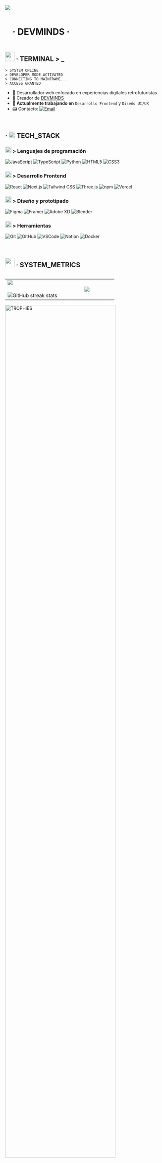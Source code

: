 <!--horizontal divider(gradiant)-->
<img src="https://user-images.githubusercontent.com/73097560/115834477-dbab4500-a447-11eb-908a-139a6edaec5c.gif">

<!--h1 without bottom border-->

<div id="user-content-toc">
  <ul align="left">
    <summary><h1 style="display: inline-block">· DEVMINDS · </h1></summary>
  </ul>
</div>


<!--About Me-->

## <picture><img src = "https://raw.githubusercontent.com/7oSkaaa/7oSkaaa/main/Images/about_me.gif" width = 30px></picture> · TERMINAL > _



```
> SYSTEM ONLINE
> DEVELOPER MODE ACTIVATED
> CONNECTING TO MAINFRAME...
> ACCESS GRANTED
```

- :satellite: Desarrollador web enfocado en experiencias digitales retrofuturistas
- :electric_plug: Creador de [DEVMINDS](https://devminds-sooty.vercel.app)
- :floppy_disk: **Actualmente trabajando en** `Desarrollo Frontend` y `Diseño UI/UX`
- :pager: Contacto: [![Email](https://img.shields.io/badge/email-000000?style=flat-square&logo=gmail&logoColor=white)](mailto:tu-email@gmail.com)


<br>

## ·<picture> <img src = "https://github.com/7oSkaaa/7oSkaaa/blob/main/Images/Programming_Languages.gif?raw=true" width = 20px></picture> TECH_STACK

### <picture> <img src = "https://github.com/7oSkaaa/7oSkaaa/blob/main/Images/Programming_Languages.gif?raw=true" width = 20px></picture> > Lenguajes de programación

![JavaScript](https://img.shields.io/badge/JavaScript-000000?style=flat-square&logo=JavaScript&logoColor=white)
![TypeScript](https://img.shields.io/badge/TypeScript-000000?style=flat-square&logo=TypeScript&logoColor=white)
![Python](https://img.shields.io/badge/Python-000000?style=flat-square&logo=Python&logoColor=white)
![HTML5](https://img.shields.io/badge/HTML5-000000?style=flat-square&logo=HTML5&logoColor=white)
![CSS3](https://img.shields.io/badge/CSS3-000000?style=flat-square&logo=CSS3&logoColor=white)

### <picture> <img src = "https://github.com/7oSkaaa/7oSkaaa/blob/main/Images/Front_End.gif?raw=true" width = 20px></picture> > Desarrollo Frontend

![React](https://img.shields.io/badge/React-000000?style=flat-square&logo=React&logoColor=white)
![Next.js](https://img.shields.io/badge/Next.js-000000?style=flat-square&logo=Next.js&logoColor=white)
![Tailwind CSS](https://img.shields.io/badge/Tailwind_CSS-000000?style=flat-square&logo=TailwindCSS&logoColor=white)
![Three.js](https://img.shields.io/badge/Three.js-000000?style=flat-square&logo=Three.js&logoColor=white)
![npm](https://img.shields.io/badge/npm-000000?style=flat-square&logo=npm&logoColor=white)
![Vercel](https://img.shields.io/badge/Vercel-000000?style=flat-square&logo=Vercel&logoColor=white)

### <picture> <img src = "https://github.com/7oSkaaa/7oSkaaa/blob/main/Images/CP_PS.gif?raw=true" width = 20px></picture> > Diseño y prototipado

![Figma](https://img.shields.io/badge/Figma-000000?style=flat-square&logo=Figma&logoColor=white)
![Framer](https://img.shields.io/badge/Framer-000000?style=flat-square&logo=Framer&logoColor=white)
![Adobe XD](https://img.shields.io/badge/Adobe_XD-000000?style=flat-square&logo=AdobeXD&logoColor=white)
![Blender](https://img.shields.io/badge/Blender-000000?style=flat-square&logo=Blender&logoColor=white)

### <picture> <img src = "https://github.com/7oSkaaa/7oSkaaa/blob/main/Images/Software_Tools.gif?raw=true" width = 20px></picture> > Herramientas

![Git](https://img.shields.io/badge/Git-000000?style=flat-square&logo=Git&logoColor=white)
![GitHub](https://img.shields.io/badge/GitHub-000000?style=flat-square&logo=GitHub&logoColor=white)
![VSCode](https://img.shields.io/badge/VS_Code-000000?style=flat-square&logo=VisualStudioCode&logoColor=white)
![Notion](https://img.shields.io/badge/Notion-000000?style=flat-square&logo=Notion&logoColor=white)
![Docker](https://img.shields.io/badge/Docker-000000?style=flat-square&logo=Docker&logoColor=white)

<br>

## <picture> <img src = "https://github.com/7oSkaaa/7oSkaaa/blob/main/Images/Statistics.gif?raw=true" width = 30px></picture> · SYSTEM_METRICS

<!--- stats & Trophy (start) -->

<p align="left">
  <!--- stats (start) -->
<table align="left">
<tr border="none">
<td width="50%" align="center">
  <img align="left" src="https://github-readme-stats.vercel.app/api?username=Semoca001&theme=dark&show_icons=true&count_private=true&bg_color=000000&title_color=ffffff&text_color=ffffff&icon_color=ffffff&border_color=444444" />
  <br></br>
  <img title="· SYSTEM STATUS ·" alt="GitHub streak stats" src="https://github-readme-streak-stats.herokuapp.com/?user=Semoca001&theme=dark&background=000000&ring=ffffff&fire=ffffff&currStreakLabel=ffffff&currStreakNum=ffffff&sideNums=ffffff&sideLabels=ffffff&border=444444" /> 
</td>

<td width="50%" align="center">
  <img align="center" src="https://github-readme-stats.anuraghazra1.vercel.app/api/top-langs/?username=Semoca001&theme=dark&hide_border=false&no-bg=true&no-frame=true&langs_count=10&bg_color=000000&title_color=ffffff&text_color=ffffff&border_color=444444"/>
</td>
</tr>
</table>
<!--- stats (end) -->

<!--- trophy (start) -->
<div align=left>
  <a href="https://github.com/ryo-ma/github-profile-trophy">
      <img align="center" width=84% src="https://github-profile-trophy.vercel.app/?username=Semoca001&theme=darkhub&row=1&column=7&margin-h=15&margin-w=5&no-bg=true" alt="TROPHIES" />
  </a>
</div>
<!--- trophy (end) -->
</p>        
<!--- stats (end) -->

<br>

<!--profile visit count-->
<div align="center">
  <img src="https://user-images.githubusercontent.com/73097560/115834477-dbab4500-a447-11eb-908a-139a6edaec5c.gif">
  <br>
  <!-- Contador de visitas con estilo retrofuturista -->
  <div style="border: 1px solid #333; padding: 8px; display: inline-block; background-color: #000;">
    <code>VISITOR_COUNT: </code>
    <a href="#"><img src="https://visitcount.itsvg.in/api?id=Semoca001&label=·TERMINAL_ACCESS·&color=0&icon=5&pretty=false" /></a>
  </div>
</div>

<!--horizontal divider(gradiant)-->
<img src="https://user-images.githubusercontent.com/73097560/115834477-dbab4500-a447-11eb-908a-139a6edaec5c.gif">

```
> CONNECTION TERMINATED
> SYSTEM SHUTDOWN INITIATED
> GOODBYE
```

-----------
